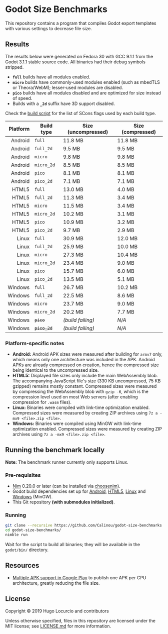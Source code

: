 # Godot Size Benchmarks

This repository contains a program that compiles Godot export templates with
various settings to decrease file size.

## Results

The results below were generated on Fedora 30 with GCC 9.1.1 from the Godot
3.1.1 stable source code. All binaries had their debug symbols stripped.

- **`full`** builds have all modules enabled.
- **`micro`** builds have commonly-used modules enabled (such as mbedTLS or
  Theora/WebM); lesser-used modules are disabled.
- **`pico`** builds have all modules disabled and are optimized for size instead
  of speed.
- Builds with a **`_2d`** suffix have 3D support disabled.

Check the [build script](src/godot_size_benchmarks.nim) for the list of SCons
flags used by each build type.

| Platform | Build type     | Size (uncompressed) | Size (compressed) |
| -------: | -------------- | ------------------- | ----------------- |
|  Android | `full`         | 11.8 MB             | 11.8 MB           |
|  Android | `full_2d`      | 9.5 MB              | 9.5 MB            |
|  Android | `micro`        | 9.8 MB              | 9.8 MB            |
|  Android | `micro_2d`     | 8.5 MB              | 8.5 MB            |
|  Android | `pico`         | 8.1 MB              | 8.1 MB            |
|  Android | `pico_2d`      | 7.1 MB              | 7.1 MB            |
|    HTML5 | `full`         | 13.0 MB             | 4.0 MB            |
|    HTML5 | `full_2d`      | 11.3 MB             | 3.4 MB            |
|    HTML5 | `micro`        | 11.5 MB             | 3.4 MB            |
|    HTML5 | `micro_2d`     | 10.2 MB             | 3.1 MB            |
|    HTML5 | `pico`         | 10.9 MB             | 3.2 MB            |
|    HTML5 | `pico_2d`      | 9.7 MB              | 2.9 MB            |
|    Linux | `full`         | 30.9 MB             | 12.0 MB           |
|    Linux | `full_2d`      | 25.9 MB             | 10.0 MB           |
|    Linux | `micro`        | 27.3 MB             | 10.4 MB           |
|    Linux | `micro_2d`     | 23.4 MB             | 9.0 MB            |
|    Linux | `pico`         | 15.7 MB             | 6.0 MB            |
|    Linux | `pico_2d`      | 13.5 MB             | 5.1 MB            |
|  Windows | `full`         | 26.7 MB             | 10.2 MB           |
|  Windows | `full_2d`      | 22.5 MB             | 8.6 MB            |
|  Windows | `micro`        | 23.7 MB             | 9.0 MB            |
|  Windows | `micro_2d`     | 20.2 MB             | 7.7 MB            |
|  Windows | ~~`pico`~~     | *(build failing)*   | *N/A*             |
|  Windows | ~~`pico_2d`~~  | *(build failing)*   | *N/A*             |

### Platform-specific notes

- **Android:** Android APK sizes were measured after building for `armv7` only,
  which means only one architecture was included in the APK. Android APKs are
  already compressed on creation, hence the compressed size being identical to
  the uncompressed size.
- **HTML5:** Displayed file sizes only include the main WebAssembly blob. The
  accompanying JavaScript file's size (330 KB uncompressed, 75 KB gzipped)
  remains mostly constant. Compressed sizes were measured by compressing the
  WebAssembly blob with `gzip -6`, which is the compression level used on most
  Web servers (after enabling compression for `.wasm` files).
- **Linux:** Binaries were compiled with link-time optimization enabled.
  Compressed sizes were measured by creating ZIP archives using
  `7z a -mx9 <file>.zip <file>`.
- **Windows:** Binaries were compiled using MinGW with link-time optimization
  enabled. Compressed sizes were measured by creating ZIP archives using
  `7z a -mx9 <file>.zip <file>`.

## Running the benchmark locally

**Note:** The benchmark runner currently only supports Linux.

### Pre-requisites

- [Nim](https://nim-lang.org/) 0.20.0 or later (can be installed via
  [choosenim](https://github.com/dom96/choosenim)).
- Godot build dependencies set up for
  [Android](http://docs.godotengine.org/en/latest/development/compiling/compiling_for_android.html),
  [HTML5](https://docs.godotengine.org/en/latest/development/compiling/compiling_for_web.html),
  [Linux](https://docs.godotengine.org/en/latest/development/compiling/compiling_for_x11.html) and
  [Windows](https://docs.godotengine.org/en/latest/development/compiling/compiling_for_windows.html) (MinGW).
- This Git repository **(with submodules initialized)**.

### Running

```bash
git clone --recursive https://github.com/Calinou/godot-size-benchmarks.git
cd godot-size-benchmarks/
nimble run
```

Wait for the script to build all binaries; they will be available in the
`godot/bin/` directory.

## Resources

- [Multiple APK support in Google Play](https://developer.android.com/google/play/publishing/multiple-apks)
  to publish one APK per CPU architecture, greatly reducing the file size.

## License

Copyright © 2019 Hugo Locurcio and contributors

Unless otherwise specified, files in this repository are licensed under the MIT
license; see [LICENSE.md](LICENSE.md) for more information.
